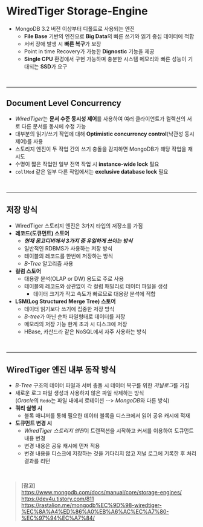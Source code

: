 # WiredTiger Storage-Engine

- MongoDB 3.2 버전 이상부터 디폴트로 사용되는 엔진
  - **File Base** 기반의 엔진으로 **Big Data**의 빠른 쓰기와 읽기 중심 데이터에 적합
  - 서버 장애 발생 시 **빠른 복구**가 보장
  - Point in time Recovery가 가능한 **Dignostic** 기능을 제공
  - **Single CPU** 환경에서 구현 가능하며 충분한 시스템 메모리와 빠른 성능이 기대되는 **SSD**가 요구

<br>

---

## **Document Level Concurrency**

- *WiredTiger*는 **문서 수준 동시성 제어**를 사용하여 여러 클라이언트가 컬렉션의 서로 다른 문서를 동시에 수정 가능
- 대부분의 읽기/쓰기 작업에 대해 **Optimistic concurrency control**(낙관성 동시 제어)를 사용
- 스토리지 엔진이 두 작업 간의 쓰기 충돌을 감지하면 MongoDB가 해당 작업을 재시도
- 수명이 짧은 작업인 일부 전역 작업 시 **instance-wide lock** 필요
- `collMod` 같은 일부 다른 작업에서는 **exclusive database lock** 필요

<br>

---

## **저장 방식**

- WiredTiger 스토리지 엔진은 3가지 타입의 저장소를 가짐
- **레코드(도큐먼트) 스토어**
  - **_현재 몽고디비에서 3가지 중 유일하게 쓰이는 방식_**
  - 일반적인 RDBMS가 사용하는 저장 방식
  - 테이블의 레코드를 한번에 저장하는 방식
  - _B-Tree_ 알고리즘 사용
- **컬럼 스토어**
  - 대용량 분석(OLAP or DW) 용도로 주로 사용
  - 테이블의 레코드와 상관없이 각 컬럼 패밀리로 데이터 파일을 생성
    - 데이터 크기가 작고 속도가 빠르므로 대용량 분석에 적합
- **LSM(Log Structured Merge Tree) 스토어**
  - 데이터 읽기보다 쓰기에 집중한 저장 방식
  - *B-tree*가 아닌 순차 파일형태로 데이터를 저장
  - 메모리의 저장 가능 한계 초과 시 디스크에 저장
  - HBase, 카산드라 같은 NoSQL에서 자주 사용하는 방식

<br>

---

## **WiredTiger 엔진 내부 동작 방식**

- _B-Tree_ 구조의 데이터 파일과 서버 충돌 시 데이터 복구를 위한 *저널로그*를 가짐
- 새로운 로그 파일 생성과 사용하지 않은 파일 삭제하는 방식
  <br>(*Oracle*의 `Redo`는 파일 내에서 로테이션 --> *MongoDB*와 다른 방식)
- **쿼리 실행 시**
  - 블록 매니저를 통해 필요한 데이터 블록을 디스크에서 읽어 공유 캐시에 적재
- **도큐먼트 변경 시**
  - *WiredTiger 스토리지 엔진*이 트랜잭션을 시작하고 커서를 이용하여 도큐먼트 내용 변경
  - 변경 내용은 공유 캐시에 먼저 적용
  - 변경 내용을 디스크에 저장하는 것을 기다리지 않고 저널 로그에 기록한 후 처리 결과를 리턴
<!-- 내용 추가할 것 -->

<br>

> **[참고]** <br> https://www.mongodb.com/docs/manual/core/storage-engines/ <br> https://dev4u.tistory.com/811 <br> https://rastalion.me/mongodb%EC%9D%98-wiredtiger-%EC%8A%A4%ED%86%A0%EB%A6%AC%EC%A7%80-%EC%97%94%EC%A7%84/
